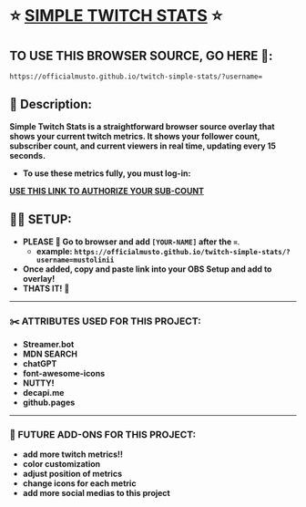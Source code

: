 # ⭐️ [SIMPLE TWITCH STATS](https://officialmusto.github.io/twitch-simple-stats/?username=) ⭐️

## TO USE THIS BROWSER SOURCE, GO HERE 🚨:
`https://officialmusto.github.io/twitch-simple-stats/?username=`

## 📝 Description:
**Simple Twitch Stats is a straightforward browser source overlay that shows your current twitch metrics. It shows your follower count, subscriber count, and current viewers in real time, updating every 15 seconds.**
- **To use these metrics fully, you must log-in:**

**[USE THIS LINK TO AUTHORIZE YOUR SUB-COUNT](https://decapi.me/auth/twitch?redirect=subcount&scopes=channel:read:subscriptions+user:read:email)**

## 🏄‍♂️ SETUP:
- **PLEASE 🚨 Go to browser and add `[YOUR-NAME]` after the `=`**.
  - **example: `https://officialmusto.github.io/twitch-simple-stats/?username=mustolinii`**
- **Once added, copy and paste link into your OBS Setup and add to overlay!**
- **THATS IT! 🤩**

---

### ✂️ ATTRIBUTES USED FOR THIS PROJECT:
- **Streamer.bot**
- **MDN SEARCH**
- **chatGPT**
- **font-awesome-icons**
- **NUTTY!**
- **decapi.me**
- **github.pages**

---

### 🔮 FUTURE ADD-ONS FOR THIS PROJECT:
- **add more twitch metrics!!**
- **color customization**
- **adjust position of metrics**
- **change icons for each metric**
- **add more social medias to this project**